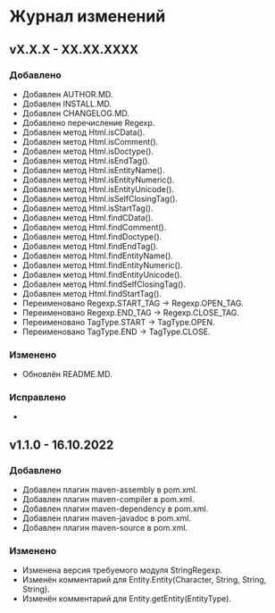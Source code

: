 # Журнал изменений

## vX.X.X - XX.XX.XXXX

### Добавлено
* Добавлен AUTHOR.MD.
* Добавлен INSTALL.MD.
* Добавлен CHANGELOG.MD.
* Добавлено перечисление Regexp.
* Добавлен метод Html.isCData().
* Добавлен метод Html.isComment().
* Добавлен метод Html.isDoctype().
* Добавлен метод Html.isEndTag().
* Добавлен метод Html.isEntityName().
* Добавлен метод Html.isEntityNumeric().
* Добавлен метод Html.isEntityUnicode().
* Добавлен метод Html.isSelfClosingTag().
* Добавлен метод Html.isStartTag().
* Добавлен метод Html.findCData().
* Добавлен метод Html.findComment().
* Добавлен метод Html.findDoctype().
* Добавлен метод Html.findEndTag().
* Добавлен метод Html.findEntityName().
* Добавлен метод Html.findEntityNumeric().
* Добавлен метод Html.findEntityUnicode().
* Добавлен метод Html.findSelfClosingTag().
* Добавлен метод Html.findStartTag().
* Переименовано Regexp.START_TAG -> Regexp.OPEN_TAG.
* Переименовано Regexp.END_TAG -> Regexp.CLOSE_TAG.
* Переименовано TagType.START -> TagType.OPEN.
* Переименовано TagType.END -> TagType.CLOSE.

### Изменено
* Обновлён README.MD.

### Исправлено
*

## v1.1.0 - 16.10.2022

### Добавлено
* Добавлен плагин maven-assembly в pom.xml.
* Добавлен плагин maven-compiler в pom.xml.
* Добавлен плагин maven-dependency в pom.xml.
* Добавлен плагин maven-javadoc в pom.xml.
* Добавлен плагин maven-source в pom.xml.

### Изменено
* Изменена версия требуемого модуля StringRegexp.
* Изменён комментарий для Entity.Entity(Character, String, String, String).
* Изменён комментарий для Entity.getEntity(EntityType).
